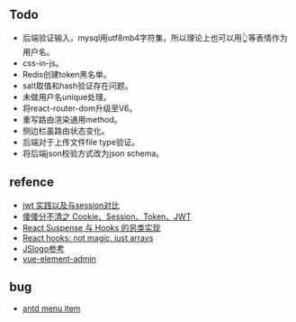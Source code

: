 ## Todo
- 后端验证输入，mysql用utf8mb4字符集，所以理论上也可以用👆等表情作为用户名。
- css-in-js。
- Redis创建token黑名单。
- salt取值和hash验证存在问题。
- 未做用户名unique处理。
- 将react-router-dom升级至V6。
- 重写路由渲染通用method。
- 侧边栏虽路由状态变化。
- 后端对于上传文件file type验证。
- 将后端json校验方式改为json schema。

## refence
- [jwt 实践以及与session对比](https://juejin.im/post/5b532492e51d455d6825c0cc#heading-2)
- [傻傻分不清之 Cookie、Session、Token、JWT](https://juejin.im/post/5e055d9ef265da33997a42cc#heading-10)
- [React Suspense 与 Hooks 的另类实现](http://yoyoyohamapi.me/2019/07/16/React_Suspense%E4%B8%8EHooks%E7%9A%84%E5%8F%A6%E7%B1%BB%E5%AE%9E%E7%8E%B0/)
- [React hooks: not magic, just arrays](https://medium.com/@ryardley/react-hooks-not-magic-just-arrays-cd4f1857236e)
- [JSlogo参考](https://codepen.io/EleftheriaBatsou/pen/EWdrNL/?editors=0100&__cf_chl_jschl_tk__=24205bf332de59b613dc0f29d6f3ec4dc1afc04f-1585648533-0-AbcI-60KnshDzNZt-1IylYNqdy9BGwOPc9xVFaDMj90A82S8rxk_Jow3UZFzSMgAykedF8wDAfRNrxPN6izI2G8fik1LEyNH2hC5kEvPEHWRnmnj3070Q1DaJLpKC6NxPQjwVO4PGW2ZfGQ08KaDQJev8iA2ku6xMcAzkY6NkTZ8kgVk1IpLSSQ69XZM6d3nX1CCrQ_i9y-hGBJljLd5z_Pk1qP7kReI6g1SLy9RYvLnjbUepmXgqHUMxVtezZGhIp6eRXXUf6DJHd9TN6V-h0y_jfd6cWaCVDEqtwG_bzG150auJeE2Jfs-FJi5TBOtf6aMGLvFA57jnWcIWvclabJj8iBIhWVTQzcTND6WnOnjh9VwTmji3LqwMMFxiscG-C559KCkGmRWbj4D5IhrSsg)
- [vue-element-admin](https://github.com/PanJiaChen/vue-element-admin)

## bug
- [antd menu item](https://github.com/ant-design/ant-design/issues/15724)